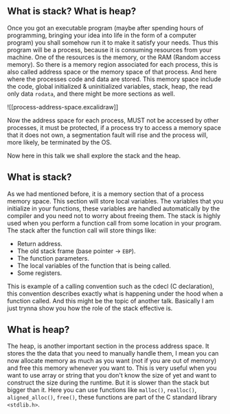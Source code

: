 ## What is stack? What is heap?
Once you got an executable program (maybe after spending hours of programming, bringing your idea into life in the form of a computer program) you shall somehow run it to make it satisfy your needs. Thus this program will be a process, because it is consuming resources from your machine.
One of the resources is the memory, or the RAM (Random access memory). So there is a memory region associated for each process, this is also called address space or the memory space of that process. And here where the processes code and data are stored. This memory space include the code, global initialized & uninitialized variables, stack, heap, the read only data `rodata`, and there might be more sections as well.

![[process-address-space.excalidraw]]

Now the address space for each process, MUST not be accessed by other processes, it must be protected, if a process try to access a memory space that it does not own, a segmentation fault will rise and the process will, more likely, be terminated by the OS.

Now here in this talk we shall explore the stack and the heap.

## What is stack?
As we had mentioned before, it is a memory section that of a process memory space. This section will store local variables. The variables that you initialize in your functions, these variables are handled automatically by the compiler and you need not to worry about freeing them. 
The stack is highly used when you perform a function call from some location in your program. The stack after the function call will store things like:
- Return address.
- The old stack frame (base pointer -> `EBP`).
- The function parameters.
- The local variables of the function that is being called.
- Some registers.

This is example of a calling convention such as the cdecl (C declaration), this convention describes exactly what is happening under the hood when a function called. And this might be the topic of another talk. Basically I am just trynna show you how the role of the stack effective is. 

## What is heap?
The heap, is another important section in the process address space. It stores the the data that you need to manually handle them, I mean you can now allocate memory as much as you want (not if you are out of memory) and free this memory whenever you want to. This is very useful when you want to use array or string that you don't know the size of yet and want to construct the size during the runtime. But it is slower than the stack but bigger than it. Here you can use functions like `malloc()`, `realloc()`, `aligned_alloc()`, `free()`, these functions are part of the C standard library `<stdlib.h>`.
